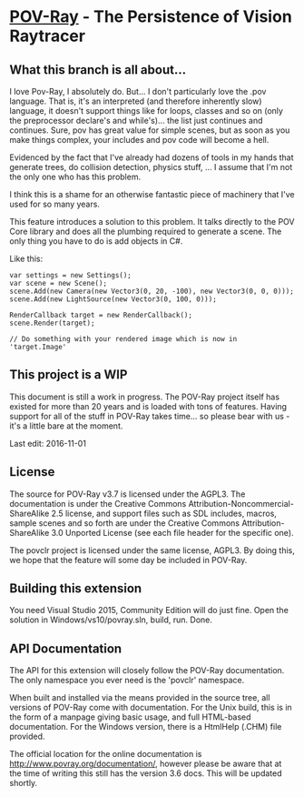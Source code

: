 [POV-Ray](http://www.povray.org/) - The Persistence of Vision Raytracer
=======================================================================

What this branch is all about...
--------------------------------------

I love Pov-Ray, I absolutely do. But... I don't particularly love the .pov language. That is, it's an interpreted (and therefore inherently slow)
language, it doesn't support things like for loops, classes and so on (only the preprocessor declare's and while's)... the list just continues and 
continues. Sure, pov has great value for simple scenes, but as soon as you make things complex, your includes and pov code will become a hell.

Evidenced by the fact that I've already had dozens of tools in my hands that generate trees, do collision detection, physics stuff, ... I 
assume that I'm not the only one who has this problem.

I think this is a shame for an otherwise fantastic piece of machinery that I've used for so many years. 

This feature introduces a solution to this problem. It talks directly to the POV Core library and does all the plumbing required to generate 
a scene. The only thing you have to do is add objects in C#. 

Like this:

    var settings = new Settings();
    var scene = new Scene();
    scene.Add(new Camera(new Vector3(0, 20, -100), new Vector3(0, 0, 0)));
    scene.Add(new LightSource(new Vector3(0, 100, 0)));

    RenderCallback target = new RenderCallback();
    scene.Render(target);

    // Do something with your rendered image which is now in 'target.Image'


This project is a WIP
--------------------------------------

This document is still a work in progress. The POV-Ray project itself
has existed for more than 20 years and is loaded with tons of features. Having 
support for all of the stuff in POV-Ray takes time... so please bear with us - 
it's a little bare at the moment.

Last edit: 2016-11-01

License
--------------------------------------

The source for POV-Ray v3.7 is licensed under the AGPL3. The documentation is under the
Creative Commons Attribution-Noncommercial-ShareAlike 2.5 license, and support files such
as SDL includes, macros, sample scenes and so forth are under the Creative Commons Attribution-ShareAlike
3.0 Unported License (see each file header for the specific one).

The povclr project is licensed under the same license, AGPL3. By doing this, we hope that the 
feature will some day be included in POV-Ray.

Building this extension
--------------------------------------

You need Visual Studio 2015, Community Edition will do just fine. Open the solution in 
Windows/vs10/povray.sln, build, run. Done.

API Documentation
--------------------------------------

The API for this extension will closely follow the POV-Ray documentation. The only 
namespace you ever need is the 'povclr' namespace.

When built and installed via the means provided in the source tree, all versions
of POV-Ray come with documentation. For the Unix build, this is in the form of a
manpage giving basic usage, and full HTML-based documentation. For the Windows
version, there is a HtmlHelp (.CHM) file provided.

The official location for the online documentation is http://www.povray.org/documentation/,
however please be aware that at the time of writing this still has the version 3.6 docs.
This will be updated shortly.
